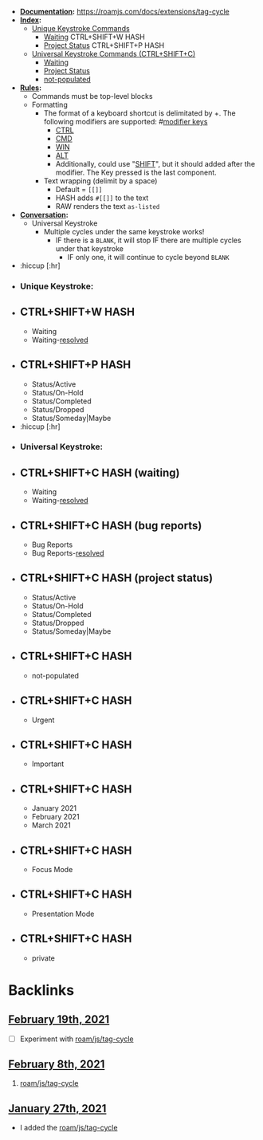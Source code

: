- **[Documentation](<../../Documentation.md>):** https://roamjs.com/docs/extensions/tag-cycle
- **[Index](<../../Index.md>):**
    - [Unique Keystroke Commands](((BMvSFegBs)))
        - [Waiting](((DIVe2lOed))) CTRL+SHIFT+W HASH
        - [Project Status](((J7_2JH3xh))) CTRL+SHIFT+P HASH
    - [Universal Keystroke Commands (CTRL+SHIFT+C)](((TyPjQ3OI4))) 
        - [Waiting](((zOaT41yyv)))
        - [Project Status](((-huRQIm74)))
        - [not-populated ](((HvCkSL_js)))
- **[Rules](<../../Rules.md>):**
    - Commands must be top-level blocks
    - Formatting
        - The format of a keyboard shortcut is delimitated by +. The following modifiers are supported: #[modifier keys](<../../modifier keys.md>)
            - [CTRL](((MpCsdIDlX)))
            - [CMD](((QkqbCC0O3)))
            - [WIN](((jBSzsUSC2)))
            - [ALT](((C_qZYH0Kx))) 
            - Additionally, could use "[SHIFT](((bbTycOsB-)))", but it should added after the modifier. The Key pressed is the last component.
        - Text wrapping (delimit by a space)
            - Default = `[[]]`
            - HASH adds `#[[]]` to the text
            - RAW renders the text `as-listed`
- **[Conversation](<../../Conversation.md>):**
    - Universal Keystroke
        - Multiple cycles under the same keystroke works!
            - IF there is a `BLANK`, it will stop IF there are multiple cycles under that keystroke
                - IF only one, it will continue to cycle beyond `BLANK`
- :hiccup [:hr]
- ### **Unique Keystroke:**
- CTRL+SHIFT+W HASH
    - 
    - Waiting
    - Waiting-[resolved](<../../resolved.md>)
- CTRL+SHIFT+P HASH
    - 
    - Status/Active
    - Status/On-Hold
    - Status/Completed
    - Status/Dropped
    - Status/Someday|Maybe
- :hiccup [:hr]
- ### **Universal Keystroke:**
- CTRL+SHIFT+C HASH (waiting)
    - 
    - Waiting
    - Waiting-[resolved](<../../resolved.md>)
- CTRL+SHIFT+C HASH (bug reports)
    - 
    - Bug Reports
    - Bug Reports-[resolved](<../../resolved.md>)
- CTRL+SHIFT+C HASH (project status)
    - 
    - Status/Active
    - Status/On-Hold
    - Status/Completed
    - Status/Dropped
    - Status/Someday|Maybe
- CTRL+SHIFT+C HASH
    - 
    - not-populated
- CTRL+SHIFT+C HASH
    - 
    - Urgent
- CTRL+SHIFT+C HASH
    - 
    - Important
- CTRL+SHIFT+C HASH
    - 
    - January 2021
    - February 2021
    - March 2021
- CTRL+SHIFT+C HASH
    - 
    - Focus Mode
- CTRL+SHIFT+C HASH
    - 
    - Presentation Mode
- CTRL+SHIFT+C HASH
    - 
    - private

# Backlinks
## [February 19th, 2021](<February 19th, 2021.md>)
- [ ] Experiment with [roam/js/tag-cycle](<../../roam/js/tag-cycle.md>)

## [February 8th, 2021](<February 8th, 2021.md>)
1. [roam/js/tag-cycle](<../../roam/js/tag-cycle.md>)

## [January 27th, 2021](<January 27th, 2021.md>)
- I added the [roam/js/tag-cycle](<../../roam/js/tag-cycle.md>)

